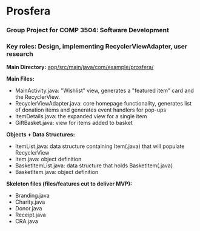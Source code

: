 # Prosfera
### Group Project for COMP 3504: Software Development

### Key roles: Design, implementing RecyclerViewAdapter, user research


**Main Directory:** [app/src/main/java/com/example/prosfera/](https://github.com/pmassico/prosfera/tree/master/app/src/main/java/com/example/prosfera)

**Main Files:**
* MainActivity.java: "Wishlist" view, generates a "featured item" card and the RecyclerView.
* RecyclerViewAdapter.java: core homepage functionality, generates list of donation items and 
  generates event handlers for pop-ups
* ItemDetails.java: the expanded view for a single item
* GiftBasket.java: view for items added to basket

**Objects + Data Structures:**
* ItemList.java: data structure containing Item(.java) that will populate RecyclerView
* Item.java: object definition
* BasketItemList.java: data structure that holds BasketItem(.java)
* BasketItem.java: object definition

**Skeleton files (files/features cut to deliver MVP):**
* Branding.java
* Charity.java
* Donor.java
* Receipt.java
* CRA.java

